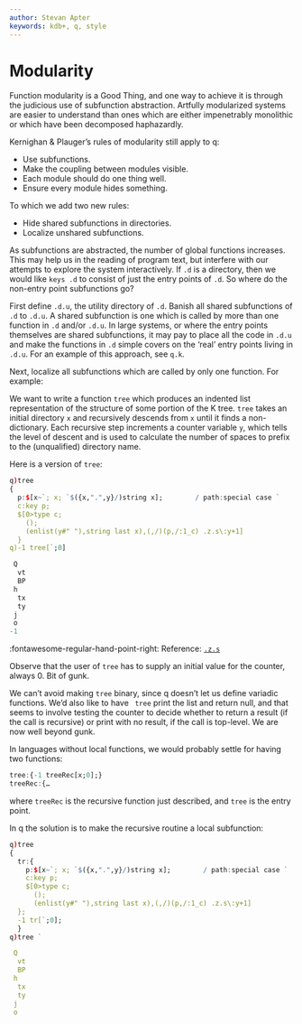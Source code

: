```yaml
---
author: Stevan Apter
keywords: kdb+, q, style
---
```


# Modularity



Function modularity is a Good Thing, and one way to achieve it is through the judicious use of subfunction abstraction. Artfully modularized systems are easier to understand than ones which are either impenetrably monolithic or which have been decomposed haphazardly.

Kernighan & Plauger’s rules of modularity still apply to q:

-   Use subfunctions.
-   Make the coupling between modules visible. 
-   Each module should do one thing well.
-   Ensure every module hides something. 

To which we add two new rules:

-   Hide shared subfunctions in directories.
-   Localize unshared subfunctions. 

As subfunctions are abstracted, the number of global functions increases. This may help us in the reading of program text, but interfere with our attempts to explore the system interactively. If `.d` is a directory, then we would like `keys .d` to consist of just the entry points of `.d`. So where do the non-entry point subfunctions go?

First define `.d.u`, the utility directory of `.d`. Banish all shared subfunctions of `.d` to `.d.u`. A shared subfunction is one which is called by more than one function in `.d` and/or `.d.u`. In large systems, or where the entry points themselves are shared subfunctions, it may pay to place all the code in `.d.u` and make the functions in `.d` simple covers on the ‘real’ entry points living in `.d.u`. For an example of this approach, see `q.k`. <!-- FIXME Confirm. -->

Next, localize all subfunctions which are called by only one function. For example:

We want to write a function `tree` which produces an indented list representation of the structure of some portion of the K tree. `tree` takes an initial directory `x` and recursively descends from `x` until it finds a non-dictionary. Each recursive step increments a counter variable `y`, which tells the level of descent and is used to calculate the number of spaces to prefix to the (unqualified) directory name. 

Here is a version of `tree`:

```q
q)tree
{
  p:$[x~`; x; `$({x,".",y}/)string x];        / path:special case `
  c:key p;
  $[0>type c;
    ();
    (enlist(y#" "),string last x),(,/)(p,/:1_c) .z.s\:y+1]
  }
q)-1 tree[`;0]

 Q
  vt
  BP
 h
  tx
  ty
 j
 o
-1
```

:fontawesome-regular-hand-point-right: 
Reference: [`.z.s`](../ref/dotz.md#zs-self)

Observe that the user of `tree` has to supply an initial value for the counter, always 0. Bit of gunk. 

We can’t avoid making `tree` binary, since q doesn’t let us define variadic functions. We’d also like to have ` tree` print the list and return null, and that seems to involve testing the counter to decide whether to return a result (if the call is recursive) or print with no result, if the call is top-level. We are now well beyond gunk. 

In languages without local functions, we would probably settle for having two functions:

```q
tree:{-1 treeRec[x;0];}
treeRec:{…
```

where `treeRec` is the recursive function just described, and `tree` is the entry point. 

In q the solution is to make the recursive routine a local subfunction:

```q
q)tree
{
  tr:{
    p:$[x~`; x; `$({x,".",y}/)string x];        / path:special case `
    c:key p;
    $[0>type c;
      ();
      (enlist(y#" "),string last x),(,/)(p,/:1_c) .z.s\:y+1]
  };
  -1 tr[`;0];
  }
q)tree `

 Q
  vt
  BP
 h
  tx
  ty
 j
 o
```

